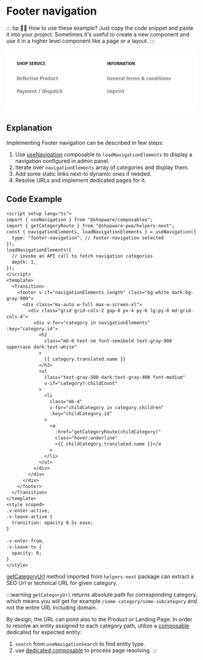 # Footer navigation

::: tip 🙋‍♀️ How to use these example?
Just copy the code snippet and paste it into your project. Sometimes it's useful to create a new component and use it in a higher level component like a page or a layout.
:::

<img src="./footer-navigation-md.png" alt="Preview for medium screen size" class="hidden sm:block border-1 border-gray-200 rounded-md shadow-md hover:shadow-xl hover:scale-105 transform duration-300" />

## Explanation

Implementing Footer navigation can be described in few steps:

1. Use [useNavigation](/packages/composables.html#usenavigation) composable to `loadNavigationElements` to display a navigation configured in admin panel.
2. Iterate over `navigationElements` array of categories and display them.
3. Add some static links next-to dynamic ones if needed.
4. Resolve URLs and implement dedicated pages for it.

## Code Example

```vue
<script setup lang="ts">
import { useNavigation } from "@shopware/composables";
import { getCategoryRoute } from "@shopware-pwa/helpers-next";
const { navigationElements, loadNavigationElements } = useNavigation({
  type: "footer-navigation", // footer-navigation selected
});
loadNavigationElements({
  // invoke an API call to fetch navigation categories
  depth: 1,
});
</script>
<template>
  <Transition>
    <footer v-if="navigationElements.length" class="bg-white dark:bg-gray-900">
      <div class="mx-auto w-full max-w-screen-xl">
        <div class="grid grid-cols-2 gap-8 px-4 py-6 lg:py-8 md:grid-cols-4">
          <div v-for="category in navigationElements" :key="category.id">
            <h2
              class="mb-6 text-sm font-semibold text-gray-900 uppercase dark:text-white"
            >
              {{ category.translated.name }}
            </h2>
            <ul
              class="text-gray-500 dark:text-gray-400 font-medium"
              v-if="category?.childCount"
            >
              <li
                class="mb-4"
                v-for="childCategory in category.children"
                :key="childCategory.id"
              >
                <a
                  :href="getCategoryRoute(childCategory)"
                  class="hover:underline"
                  >{{ childCategory.translated.name }}</a
                >
              </li>
            </ul>
          </div>
        </div>
      </div>
    </footer>
  </Transition>
</template>
<style scoped>
.v-enter-active,
.v-leave-active {
  transition: opacity 0.5s ease;
}

.v-enter-from,
.v-leave-to {
  opacity: 0;
}
</style>
```

[getCategoryUrl](/packages/helpers.html#getcategoryurl) method imported from `helpers-next` package can extract a SEO Url or technical URL for given category.

:::warning
`getCategoryUrl` returns absolute path for corresponding category, which means you will get for example `/some-category/some-subcategory` and not the entire URL including domain.

By design, the URL can point also to the Product or Landing Page.
In order to resolve an entity assigned to each category path, utilize a [composable](/packages/composables.html#usenavigation) dedicated for expected entity:

1. `search` from `useNavigationSearch` to find entity type.
2. use [dedicated composable](/getting-started/routing.html#resolve-a-route-to-a-page) to process page resolving.
   :::

